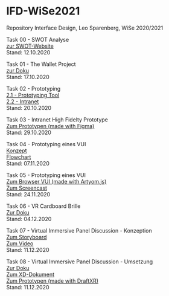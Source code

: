 # IFD-WiSe2021
 Repository Interface Design, Leo Sparenberg, WiSe 2020/2021
 
Task 00 - SWOT Analyse<br>
 <a href="https://leosparenberg.github.io/IFD-WiSe20-21/00/swot.html" target="_blank">zur SWOT-Website</a>
 <br>Stand: 12.10.2020

Task 01 - The Wallet Project<br>
 <a href="https://leosparenberg.github.io/IFD-WiSe20-21/01/Wallet-Project.pdf" target="_blank">zur Doku</a>
 <br>Stand: 17.10.2020
 
Task 02 - Prototyping<br>
  <a href="https://leosparenberg.github.io/IFD-WiSe20-21/02/Prototyping-Tool.html" target="_blank">2.1 - Prototyping Tool</a>
  <br><a href="https://leosparenberg.github.io/IFD-WiSe20-21/02/2.2.pdf" target="_blank">2.2 - Intranet</a>
 <br>Stand: 20.10.2020
 
Task 03 - Intranet High Fidelty Prototype <br>
 <a href="https://www.figma.com/proto/2Xqr1eRyECLeaXxHr0zlIm/IFD-Intranet?node-id=1%3A2&scaling=scale-down" target="_blank">Zum Prototypen (made with Figma)</a>
 <br>Stand: 29.10.2020

Task 04 - Prototyping eines VUI<br>
<a href="https://leosparenberg.github.io/IFD-WiSe20-21/04/Aufgabe 4.pdf" target="_blank">Konzept
</a><br>
 <a href="https://leosparenberg.github.io/IFD-WiSe20-21/04/Flowchart.pdf" target="_blank">Flowchart
</a>
 <br>Stand: 07.11.2020
 
Task 05 - Prototyping eines VUI<br>
<a href="https://leosparenberg.github.io/IFD-WiSe20-21/05/index.html" target="_blank">Zum Browser VUI (made with Artyom.js)
</a><br>
 <a href="https://leosparenberg.github.io/IFD-WiSe20-21/05/screencast.html" target="_blank">Zum Screencast
</a>
 <br>Stand: 24.11.2020
 
Task 06 - VR Cardboard Brille<br>
 <a href="https://leosparenberg.github.io/IFD-WiSe20-21/06/doku.html" target="_blank">Zur Doku
</a>
 <br>Stand: 04.12.2020
 
 Task 07 - Virtual Immersive Panel Discussion - Konzeption<br>
<a href="https://leosparenberg.github.io/IFD-WiSe20-21/07/Storyboard.pdf" target="_blank">Zum Storyboard
</a><br>
 <a href="https://youtu.be/jb_kuOD7KzU" target="_blank">Zum Video
</a>
 <br>Stand: 11.12.2020
 
  Task 08 - Virtual Immersive Panel Discussion - Umsetzung<br>
<a href="https://leosparenberg.github.io/IFD-WiSe20-21/07/Storyboard.pdf" target="_blank">Zur Doku
</a><br>
<a href="https://leosparenberg.github.io/IFD-WiSe20-21/08/IFD VR Prototype.xd" target="_blank">Zum XD-Dokument
</a><br>
 <a href="https://app.draftxr.com/vr/sf6bfO" target="_blank">Zum Prototypen (made with DraftXR)
</a>
 <br>Stand: 11.12.2020